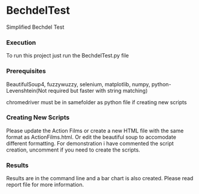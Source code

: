 # BechdelTest
Simplified Bechdel Test

### Execution
To run this project just run the BechdelTest.py file

### Prerequisites
BeautifulSoup4, fuzzywuzzy, selenium, matplotlib, numpy, python-Levenshtein(Not required but faster with string matching)

chromedriver must be in samefolder as python file if creating new scripts

### Creating New Scripts
Please update the Action Films or create a new HTML file with the same format as ActionFilms.html.
Or edit the beautiful soup to accomodate different formatting.
For demonstration i have commented the script creation, uncomment if you need to create the scripts.

### Results
Results are in the command line and a bar chart is also created. Please read report file for more information.
